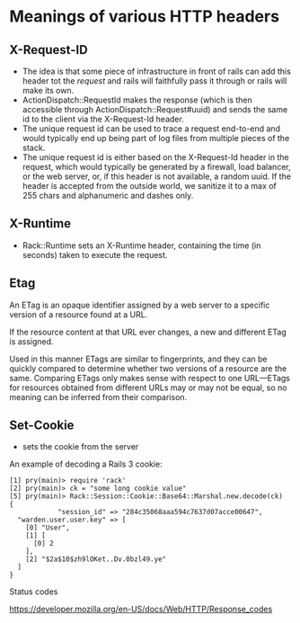 # Meanings of various HTTP headers

## X-Request-ID

* The idea is that some piece of infrastructure in front of rails can
    add this header tot the _request_ and rails will faithfully pass it
    through or rails will make its own.
* ActionDispatch::RequestId makes the response (which is then accessible
    through ActionDispatch::Request#uuid) and sends the same id to the client
    via the X-Request-Id header.
* The unique request id can be used to trace a request end-to-end and would
    typically end up being part of log files from multiple pieces of the
    stack.
* The unique request id is either based on the X-Request-Id header in the
    request, which would typically be generated by a firewall, load balancer,
    or the web server, or, if this header is not available, a random uuid. If
    the header is accepted from the outside world, we sanitize it to a max of
    255 chars and alphanumeric and dashes only.

##  X-Runtime

* Rack::Runtime sets an X-Runtime header, containing the time (in seconds)
    taken to execute the request.

## Etag

An ETag is an opaque identifier assigned by a web server to a specific version
of a resource found at a URL.

If the resource content at that URL ever changes, a new and different ETag is
assigned.

Used in this manner ETags are similar to fingerprints, and they can be quickly
compared to determine whether two versions of a resource are the same.
Comparing ETags only makes sense with respect to one URL—ETags for resources
obtained from different URLs may or may not be equal, so no meaning can be
inferred from their comparison.

##  Set-Cookie

* sets the cookie from the server


An example of decoding a Rails 3 cookie:

```
[1] pry(main)> require 'rack'
[2] pry(main)> ck = "some long cookie value"
[5] pry(main)> Rack::Session::Cookie::Base64::Marshal.new.decode(ck)
{
            "session_id" => "284c35068aaa594c7637d07acce00647",
  "warden.user.user.key" => [
    [0] "User",
    [1] [
      [0] 2
    ],
    [2] "$2a$10$zh9lOKet..Dv.0bzl49.ye"
  ]
}
```

Status codes

https://developer.mozilla.org/en-US/docs/Web/HTTP/Response_codes
